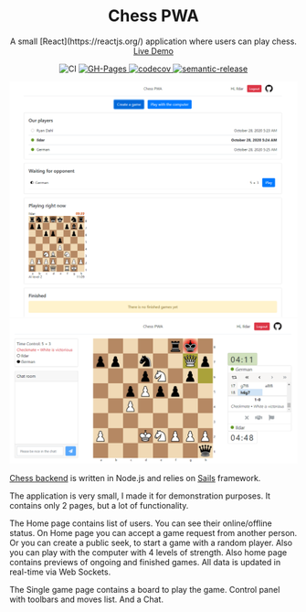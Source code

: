 <h1 align="center">Chess PWA</h1>

<p align="center">
    A small [React](https://reactjs.org/) application where users can play chess. <a href="https://ildar-icoosoft.github.io/chess-pwa/">Live Demo</a>
</p>

<p align="center">
    <img alt="CI" src="https://github.com/ildar-icoosoft/chess-pwa/workflows/CI/badge.svg">
     <a href="https://ildar-icoosoft.github.io/chess-pwa/">
        <img src="https://github.com/ildar-icoosoft/chess-pwa/workflows/GH-Pages/badge.svg" alt="GH-Pages">
    </a>
    <a href="https://codecov.io/gh/ildar-icoosoft/chess-pwa">
        <img alt="codecov" src="https://codecov.io/gh/ildar-icoosoft/chess-pwa/branch/master/graph/badge.svg?token=rJTLOuHE76">
    </a>
    <a href="https://github.com/semantic-release/semantic-release">
        <img alt="semantic-release" src="https://img.shields.io/badge/%20%20%F0%9F%93%A6%F0%9F%9A%80-semantic--release-e10079.svg">
    </a>
</p>

<div align="center">
    <img src="./src/assets/images/screenshot1.png" alt="Home page screenshot" width="600">
</div>
<div align="center">
    <img src="./src/assets/images/screenshot2.png" alt="Single Game screenshot" width="600">
</div>

[Chess backend](https://github.com/ildar-icoosoft/chess-backend) is written in Node.js and relies on [Sails](https://sailsjs.com/) framework.

The application is very small, I made it for demonstration purposes. It contains only 2 pages, but a lot of functionality.

The Home page contains list of users. You can see their online/offline status. On Home page you can accept a game request 
from another person. Or you can create a public seek, to start a game with a random player. Also you can play with the 
computer with 4 levels of strength. Also home page contains previews of ongoing and finished games. All data is updated in real-time via Web Sockets.

The Single game page contains a board to play the game. Control panel with toolbars and moves list. And a Chat.
